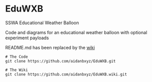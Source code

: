 # EduWXB

SSWA Educational Weather Balloon

Code and diagrams for an educational weather balloon with optional experiment payloads

README.md has been replaced by the [wiki](https://github.com/aidanbxyz/EduWXB/wiki)

```
# The Code
git clone https://github.com/aidanbxyz/EduWXB.git

# The Wiki
git clone https://github.com/aidanbxyz/EduWXB.wiki.git
```
